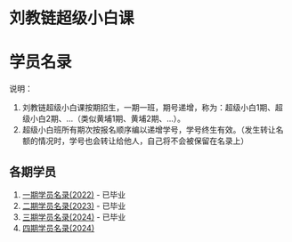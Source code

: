 # 刘教链超级小白课
# 学员名录

说明：
1. 刘教链超级小白课按期招生，一期一班，期号递增，称为：超级小白1期、超级小白2期、...（类似黄埔1期、黄埔2期、...）。
2. 超级小白班所有期次按报名顺序编以递增学号，学号终生有效。（发生转让名额的情况时，学号也会转让给他人，自己将不会被保留在名录上）

## 各期学员

1. [一期学员名录(2022)](202201.md) - 已毕业
2. [二期学员名录(2023)](202302.md) - 已毕业
3. [三期学员名录(2024)](202403.md) - 已毕业
4. [四期学员名录(2024)](202404.md)
